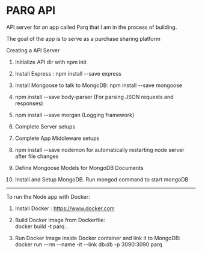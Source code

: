 # PARQ API
API server for an app called Parq that I am in the process of building.

The goal of the app is to serve as a purchase sharing platform

Creating a API Server

1) Initialize API dir with npm init

2) Install Express : npm install --save express

3) Install Mongoose to talk to MongoDB: npm install --save mongoose

4) npm install --save body-parser (For parsing JSON requests and responses)

5) npm install --save morgan (Logging framework)

6) Complete Server setups

7) Complete App Middleware setups

8) npm install --save nodemon for automatically restarting node server after file changes

9) Define Mongoose Models for MongoDB Documents

10) Install and Setup MongoDB. Run mongod command to start mongoDB

  ------------------------

To run the Node app with Docker:  
1) Install Docker : https://www.docker.com  

2) Build Docker Image from Dockerfile:  
 docker build -t parq .  

3) Run Docker Image inside Docker container and link it to MongoDB:  
docker run --rm --name -it --link db:db -p 3090:3090 parq  

